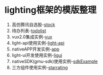 # lighting框架的模版整理

1. 高仿腾讯自选股-[stock](./stock)
2. 待办列表-[todolist](./todolist)
3. vux2.0集成实例-[vux](./vux)
4. light-api使用实例-[light-api](./light-api)
4. nativeAPP开发实例-[app](./app)
4. light-ui开发使用实例-[ligui](./ligui)
4. nativeSDK(gmu-sdk)使用实例-[sdkExample](./sdkExample)
4. 三方组件使用实例-[starrating](./starrating)